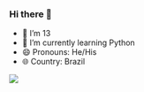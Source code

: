 ### Hi there 👋


- 🔭 I’m 13
- 🌱 I’m currently learning Python
- 😄 Pronouns: He/His
- 🌐 Country: Brazil

<img src="https://cdn.jsdelivr.net/gh/devicons/devicon/icons/python/python-original.svg" />
